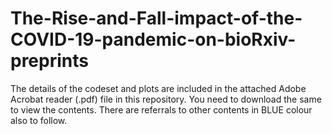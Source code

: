 # The-Rise-and-Fall-impact-of-the-COVID-19-pandemic-on-bioRxiv-preprints

The details of the codeset and plots are included in the attached Adobe Acrobat reader (.pdf) file in this repository. 
You need to download the same to view the contents. There are referrals to other contents in BLUE colour also to follow.

